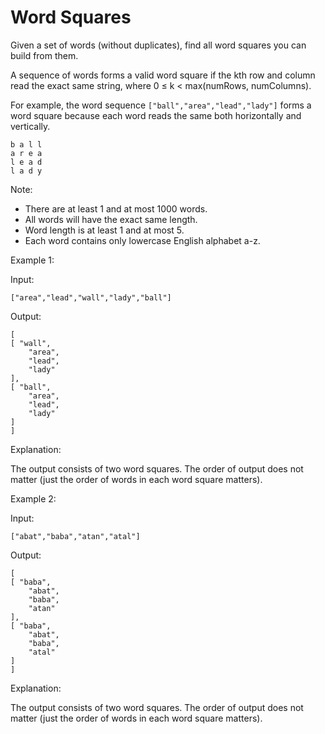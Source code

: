 # Word Squares
 

Given a set of words (without duplicates), find all word squares you can build from them.

A sequence of words forms a valid word square if the kth row and column read the exact same string, where 0 ≤ k < max(numRows, numColumns).

For example, the word sequence `["ball","area","lead","lady"]` forms a word square because each word reads the same both horizontally and vertically.


    b a l l
    a r e a
    l e a d
    l a d y


Note:

* There are at least 1 and at most 1000 words.
* All words will have the exact same length.
* Word length is at least 1 and at most 5.
* Each word contains only lowercase English alphabet a-z.
 

Example 1:

Input:

    ["area","lead","wall","lady","ball"]

Output:

    [
    [ "wall",
        "area",
        "lead",
        "lady"
    ],
    [ "ball",
        "area",
        "lead",
        "lady"
    ]
    ]

Explanation:

The output consists of two word squares. The order of output does not matter (just the order of words in each word square matters).
 

Example 2:

Input:

    ["abat","baba","atan","atal"]

Output:

    [
    [ "baba",
        "abat",
        "baba",
        "atan"
    ],
    [ "baba",
        "abat",
        "baba",
        "atal"
    ]
    ]

Explanation:

The output consists of two word squares. The order of output does not matter (just the order of words in each word square matters).